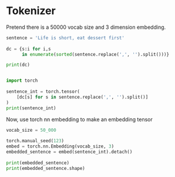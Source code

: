 # Tokenizer

Pretend there is a 50000 vocab size and 3 dimension embedding.

```python
sentence = 'Life is short, eat dessert first'
​
dc = {s:i for i,s 
      in enumerate(sorted(sentence.replace(',', '').split()))}

print(dc)
```

```python

import torch
​
sentence_int = torch.tensor(
    [dc[s] for s in sentence.replace(',', '').split()]
)
print(sentence_int)
```

Now, use torch nn embedding to make an embedding tensor
```python
vocab_size = 50_000
​
torch.manual_seed(123)
embed = torch.nn.Embedding(vocab_size, 3)
embedded_sentence = embed(sentence_int).detach()
​
print(embedded_sentence)
print(embedded_sentence.shape)
```

